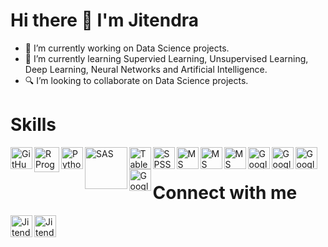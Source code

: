 #
# Hi there 👋 I'm Jitendra

- 🔭 I’m currently working on Data Science projects.
- 🌱 I’m currently learning Supervied Learning, Unsupervised Learning, Deep Learning, Neural Networks and Artificial Intelligence.
- 🔍 I’m looking to collaborate on Data Science projects.

#
# Skills
[<img align = "left" alt = "GitHub" width = "35px" src = "https://cdn-icons-png.flaticon.com/128/270/270798.png"/>][GitHub]
[<img align = "left" alt = "R Programming" width = "40px" src = "https://upload.wikimedia.org/wikipedia/commons/thumb/1/1b/R_logo.svg/1280px-R_logo.svg.png"/>][R]
[<img align = "left" alt = "Python" width = "35px" src = "https://cdn-icons-png.flaticon.com/128/919/919852.png"/>][Python]
[<img align = "left" alt = "SAS" width = "67.5px" src = "https://cdn.freebiesupply.com/logos/large/2x/sas-6-logo-png-transparent.png"/>][SAS]
[<img align = "left" alt = "Tableau" width = "35px" src = "https://clipground.com/images/tableau-logo-png-2.png"/>][Tableau]
[<img align = "left" alt = "SPSS" width = "35px" src = "https://logodix.com/logo/1598546.png"/>][SPSS]
[<img align = "left" alt = "MS Excel" width = "35px" src = "https://cdn-icons-png.flaticon.com/128/732/732220.png"/>][MS Excel]
[<img align = "left" alt = "MS Word" width = "35px" src = "https://cdn-icons-png.flaticon.com/128/732/732226.png"/>][MS Word]
[<img align = "left" alt = "MS PowerPoint" width = "35px" src = "https://cdn-icons-png.flaticon.com/128/732/732224.png"/>][MS PowerPoint]
[<img align = "left" alt = "Google Sheets" width = "35px" src = "https://cdn-icons-png.flaticon.com/512/2965/2965327.png"/>][Google Sheets]
[<img align = "left" alt = "Google Docs" width = "35px" src = "https://cdn-icons-png.flaticon.com/512/281/281760.png"/>][Google Docs]
[<img align = "left" alt = "Google Slides" width = "35px" src = "https://cdn-icons-png.flaticon.com/512/281/281762.png"/>][Google Slides]
[<img align = "left" alt = "Google Forms" width = "35px" src = "https://cdn-icons-png.flaticon.com/512/2875/2875409.png"/>][Google Forms]

<br/>  


# Connect with me
[<img align = "left" alt = "Jitendra Alim | LinkedIn" width = "35px" src = "https://cdn-icons-png.flaticon.com/128/145/145807.png"/>][LinkedIn]
[<img aligh = "left" alt = "Jitendra Alim | Mail" width = "35px" src = "https://cdn-icons-png.flaticon.com/128/9068/9068642.png"/>][GMail]

[LinkedIn]: https://linkedin.com/in/jitendra-alim
[GMail]: mailto:jitendrabalim@gmail.com
[GitHub]: https://github.com/JitendraAlim
[Python]: https://www.python.org
[R]: https://cran.r-project.org
[SAS]: https://www.sas.com
[Tableau]: https://www.tableau.com
[SPSS]: https://www.ibm.com/in-en/analytics/spss-statistics-software
[MS Excel]: https://www.office.com
[MS Word]: https://www.office.com
[MS PowerPoint]: https://www.office.com
[Google Sheets]: https://www.google.com/sheets/about
[Google Docs]: https://www.google.com/docs/about
[Google Slides]: https://www.google.com/slides/about
[Google Forms]: https://www.google.com/forms/about
